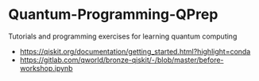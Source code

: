 # Quantum-Programming-QPrep
Tutorials and programming exercises for learning quantum computing



* https://qiskit.org/documentation/getting_started.html?highlight=conda
* https://gitlab.com/qworld/bronze-qiskit/-/blob/master/before-workshop.ipynb
